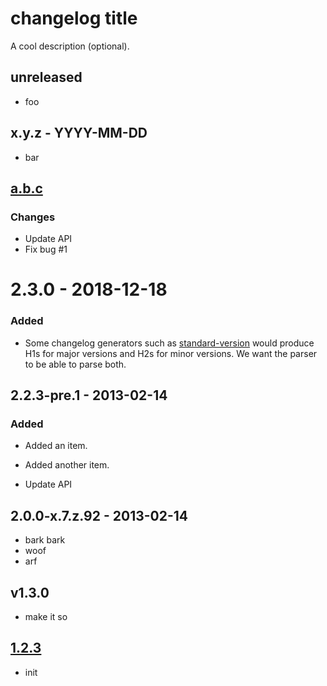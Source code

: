 # changelog title

A cool description (optional).

## unreleased
* foo

## x.y.z - YYYY-MM-DD
* bar

## [a.b.c]

### Changes

* Update API
* Fix bug #1

# 2.3.0 - 2018-12-18

### Added

- Some changelog generators such as [standard-version](https://github.com/conventional-changelog/standard-version) would produce H1s for major versions and H2s for minor versions. We want the parser to be able to parse both.

## 2.2.3-pre.1 - 2013-02-14

### Added
- Added an item.
* Added another item.

* Update API

## 2.0.0-x.7.z.92 - 2013-02-14
* bark bark
* woof
* arf

## v1.3.0

* make it so

## [1.2.3](link)
* init

[a.b.c]: http://altavista.com
